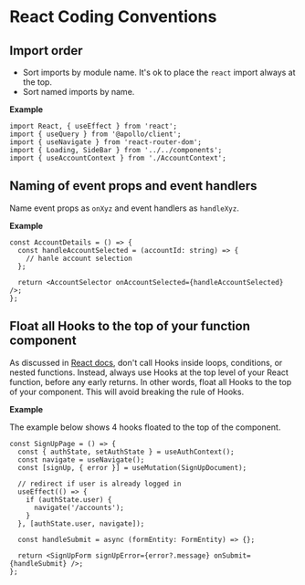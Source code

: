 # React Coding Conventions

## Import order

- Sort imports by module name. It's ok to place the `react` import always at the
  top.
- Sort named imports by name.

**Example**

```tsx
import React, { useEffect } from 'react';
import { useQuery } from '@apollo/client';
import { useNavigate } from 'react-router-dom';
import { Loading, SideBar } from '../../components';
import { useAccountContext } from './AccountContext';
```

## Naming of event props and event handlers

Name event props as `onXyz` and event handlers as `handleXyz`.

**Example**

```tsx
const AccountDetails = () => {
  const handleAccountSelected = (accountId: string) => {
    // hanle account selection
  };

  return <AccountSelector onAccountSelected={handleAccountSelected} />;
};
```

## Float all Hooks to the top of your function component

As discussed in [React docs](https://reactjs.org/docs/hooks-rules.html), don't
call Hooks inside loops, conditions, or nested functions. Instead, always use
Hooks at the top level of your React function, before any early returns. In
other words, float all Hooks to the top of your component. This will avoid
breaking the rule of Hooks.

**Example**

The example below shows 4 hooks floated to the top of the component.

```tsx
const SignUpPage = () => {
  const { authState, setAuthState } = useAuthContext();
  const navigate = useNavigate();
  const [signUp, { error }] = useMutation(SignUpDocument);

  // redirect if user is already logged in
  useEffect(() => {
    if (authState.user) {
      navigate('/accounts');
    }
  }, [authState.user, navigate]);

  const handleSubmit = async (formEntity: FormEntity) => {};

  return <SignUpForm signUpError={error?.message} onSubmit={handleSubmit} />;
};
```
